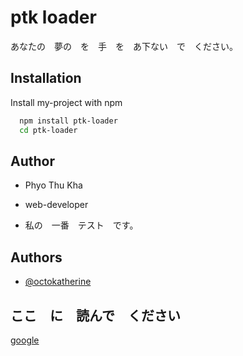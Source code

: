 
# ptk loader

あなたの　夢の　を　手　を　あ下ない　で　ください。

## Installation

Install my-project with npm

```bash
  npm install ptk-loader
  cd ptk-loader
```
    
## Author

- Phyo Thu Kha

- web-developer

- 私の　一番　テスト　です。


## Authors

- [@octokatherine](https://www.github.com/octokatherine)


## ここ　に　読んで　ください

[google](https://google.com)

